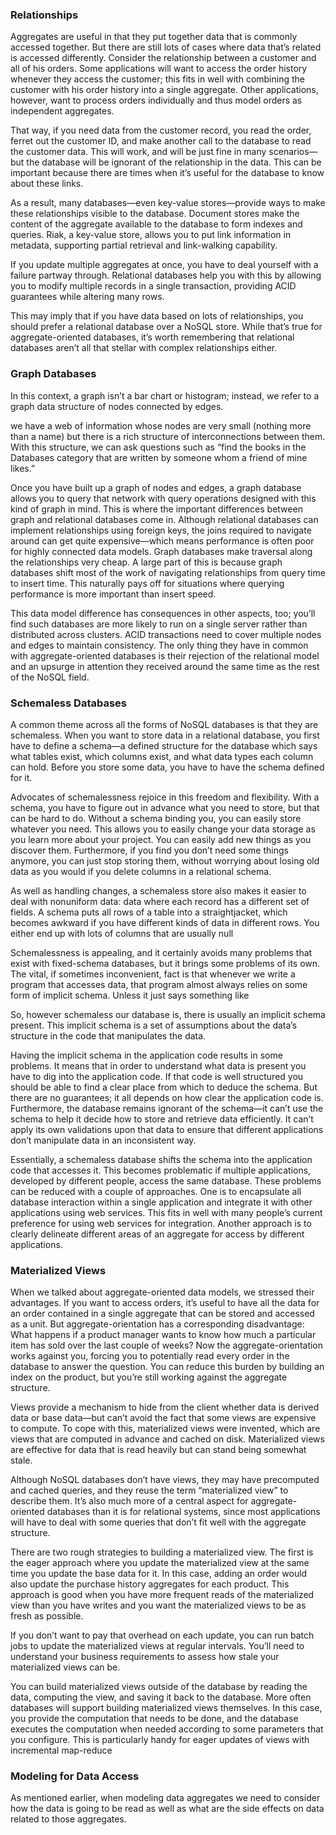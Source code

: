 ### Relationships
Aggregates are useful in that they put together data that is commonly accessed together. But there are still lots of cases
where data that’s related is accessed differently. Consider the relationship between a customer and all of his orders. Some
applications will want to access the order history whenever they access the customer; this fits in well with combining the
customer with his order history into a single aggregate. Other applications, however, want to process orders individually
and thus model orders as independent aggregates.

That way, if you need data from the customer record, you read the order, ferret out the customer ID, and make another 
call to the database to read the customer data. This will work, and will be just fine in many scenarios—but the database
will be ignorant of the relationship in the data. This can be important because there are times when it’s useful for the
database to know about these links.

As a result, many databases—even key-value stores—provide ways to make these relationships visible to the database. Document
stores make the content of the aggregate available to the database to form indexes and queries. Riak, a key-value store,
allows you to put link information in metadata, supporting partial retrieval and link-walking capability.

If you update multiple aggregates at once, you have to deal yourself with a failure partway through. Relational databases
help you with this by allowing you to modify multiple records in a single transaction, providing ACID guarantees while
altering many rows.

This may imply that if you have data based on lots of relationships, you should prefer a relational database over a NoSQL
store. While that’s true for aggregate-oriented databases, it’s worth remembering that relational databases aren’t all 
that stellar with complex relationships either.


### Graph Databases
In this context, a graph isn’t a bar chart or histogram; instead, we refer to a graph data structure of nodes connected by edges.

we have a web of information whose nodes are very small (nothing more than a name) but there is a rich 
structure of interconnections between them. With this structure, we can ask questions such as “find the books in the Databases
category that are written by someone whom a friend of mine likes.”

Once you have built up a graph of nodes and edges, a graph database allows you to query that network with query operations
designed with this kind of graph in mind. This is where the important differences between graph and relational databases
come in. Although relational databases can implement relationships using foreign keys, the joins required to navigate around
can get quite expensive—which means performance is often poor for highly connected data models. Graph databases make traversal
along the relationships very cheap. A large part of this is because graph databases shift most of the work of navigating
relationships from query time to insert time. This naturally pays off for situations where querying performance is more 
important than insert speed.

This data model difference has consequences in other aspects, too; you’ll find such databases are more likely to run on a
single server rather than distributed across clusters. ACID transactions need to cover multiple nodes and edges to maintain
consistency. The only thing they have in common with aggregate-oriented databases is their rejection of the relational 
model and an upsurge in attention they received around the same time as the rest of the NoSQL field.


### Schemaless Databases
A common theme across all the forms of NoSQL databases is that they are schemaless. When you want to store data in a 
relational database, you first have to define a schema—a defined structure for the database which says what tables exist,
which columns exist, and what data types each column can hold. Before you store some data, you have to have the schema 
defined for it.

Advocates of schemalessness rejoice in this freedom and flexibility. With a schema, you have to figure out in advance what
you need to store, but that can be hard to do. Without a schema binding you, you can easily store whatever you need. 
This allows you to easily change your data storage as you learn more about your project. You can easily add new things as
you discover them. Furthermore, if you find you don’t need some things anymore, you can just stop storing them, without
worrying about losing old data as you would if you delete columns in a relational schema.

As well as handling changes, a schemaless store also makes it easier to deal with nonuniform data: data where each record
has a different set of fields. A schema puts all rows of a table into a straightjacket, which becomes awkward if you have
different kinds of data in different rows. You either end up with lots of columns that are usually null

Schemalessness is appealing, and it certainly avoids many problems that exist with fixed-schema databases, but it brings
some problems of its own.
The vital, if sometimes inconvenient, fact is that whenever we write a program that accesses data, that program almost always
relies on some form of implicit schema. Unless it just says something like

So, however schemaless our database is, there is usually an implicit schema present. This implicit schema is a set of 
assumptions about the data’s structure in the code that manipulates the data.

Having the implicit schema in the application code results in some problems. It means that in order to understand what 
data is present you have to dig into the application code. If that code is well structured you should be able to find a 
clear place from which to deduce the schema. But there are no guarantees; it all depends on how clear the application code
is. Furthermore, the database remains ignorant of the schema—it can’t use the schema to help it decide how to store and
retrieve data efficiently. It can’t apply its own validations upon that data to ensure that different applications don’t
manipulate data in an inconsistent way.

Essentially, a schemaless database shifts the schema into the application code that accesses it. This becomes problematic
if multiple applications, developed by different people, access the same database. These problems can be reduced with a 
couple of approaches. One is to encapsulate all database interaction within a single application and integrate it with other
applications using web services. This fits in well with many people’s current preference for using web services for integration.
Another approach is to clearly delineate different areas of an aggregate for access by different applications. 


### Materialized Views
When we talked about aggregate-oriented data models, we stressed their advantages. If you want to access orders, it’s useful
to have all the data for an order contained in a single aggregate that can be stored and accessed as a unit. But
aggregate-orientation has a corresponding disadvantage: What happens if a product manager wants to know how much a particular
item has sold over the last couple of weeks? Now the aggregate-orientation works against you, forcing you to potentially
read every order in the database to answer the question. You can reduce this burden by building an index on the product,
but you’re still working against the aggregate structure.

Views provide a mechanism to hide from the client whether data is derived data or base data—but can’t avoid the fact that
some views are expensive to compute. To cope with this, materialized views were invented, which are views that are computed
in advance and cached on disk. Materialized views are effective for data that is read heavily but can stand being somewhat
stale.

Although NoSQL databases don’t have views, they may have precomputed and cached queries, and they reuse the term “materialized view”
to describe them. It’s also much more of a central aspect for aggregate-oriented databases than it is for relational systems, 
since most applications will have to deal with some queries that don’t fit well with the aggregate structure.

There are two rough strategies to building a materialized view. The first is the eager approach where you update the 
materialized view at the same time you update the base data for it. In this case, adding an order would also update the 
purchase history aggregates for each product. This approach is good when you have more frequent reads of the materialized
view than you have writes and you want the materialized views to be as fresh as possible.

If you don’t want to pay that overhead on each update, you can run batch jobs to update the materialized views at regular
intervals. You’ll need to understand your business requirements to assess how stale your materialized views can be.

You can build materialized views outside of the database by reading the data, computing the view, and saving it back to 
the database. More often databases will support building materialized views themselves. In this case, you provide the 
computation that needs to be done, and the database executes the computation when needed according to some parameters that
you configure. This is particularly handy for eager updates of views with incremental map-reduce

### Modeling for Data Access
As mentioned earlier, when modeling data aggregates we need to consider how the data is going to be read as well as what
are the side effects on data related to those aggregates.



